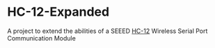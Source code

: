 # HC-12-Expanded
A project to extend the abilities of a SEEED [HC-12] Wireless Serial Port Communication Module

[HC-12]: https://statics3.seeedstudio.com/assets/file/bazaar/product/HC-12_english_datasheets.pdf